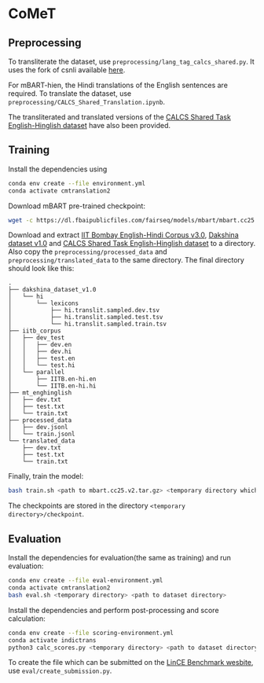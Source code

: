 # CoMeT

## Preprocessing

To transliterate the dataset, use `preprocessing/lang_tag_calcs_shared.py`. It uses the fork of csnli available [here](https://github.com/devanshg27/csnli).


For mBART-hien, the Hindi translations of the English sentences are required. To translate the dataset, use `preprocessing/CALCS_Shared_Translation.ipynb`.

The transliterated and translated versions of the [CALCS Shared Task English-Hinglish dataset](https://ritual.uh.edu/lince/datasets) have also been provided.

## Training

Install the dependencies using

```bash
conda env create --file environment.yml
conda activate cmtranslation2
```

Download mBART pre-trained checkpoint:

```bash
wget -c https://dl.fbaipublicfiles.com/fairseq/models/mbart/mbart.cc25.v2.tar.gz
```

Download and extract [IIT Bombay English-Hindi Corpus v3.0](https://www.cfilt.iitb.ac.in/~parallelcorp/iitb_en_hi_parallel/), [Dakshina dataset v1.0](https://github.com/google-research-datasets/dakshina) and [CALCS Shared Task English-Hinglish dataset](https://ritual.uh.edu/lince/datasets) to a directory. Also copy the `preprocessing/processed_data` and `preprocessing/translated_data` to the same directory. The final directory should look like this:

```
.
├── dakshina_dataset_v1.0
│   └── hi
│       └── lexicons
│           ├── hi.translit.sampled.dev.tsv
│           ├── hi.translit.sampled.test.tsv
│           └── hi.translit.sampled.train.tsv
├── iitb_corpus
│   ├── dev_test
│   │   ├── dev.en
│   │   ├── dev.hi
│   │   ├── test.en
│   │   └── test.hi
│   └── parallel
│       ├── IITB.en-hi.en
│       └── IITB.en-hi.hi
├── mt_enghinglish
│   ├── dev.txt
│   ├── test.txt
│   └── train.txt
├── processed_data
│   ├── dev.jsonl
│   └── train.jsonl
└── translated_data
    ├── dev.txt
    ├── test.txt
    └── train.txt
```

Finally, train the model:

```bash
bash train.sh <path to mbart.cc25.v2.tar.gz> <temporary directory which will be created> <path to dataset directory> <mBARTen or mBARThien>
```

The checkpoints are stored in the directory `<temporary directory>/checkpoint`.

## Evaluation

Install the dependencies for evaluation(the same as training) and run evaluation:

```bash
conda env create --file eval-environment.yml
conda activate cmtranslation2
bash eval.sh <temporary directory> <path to dataset directory>
```

Install the dependencies and perform post-processing and score calculation:

```bash
conda env create --file scoring-environment.yml
conda activate indictrans
python3 calc_scores.py <temporary directory> <path to dataset directory>
```

To create the file which can be submitted on the [LinCE Benchmark wesbite](https://ritual.uh.edu/lince/home), use `eval/create_submission.py`.